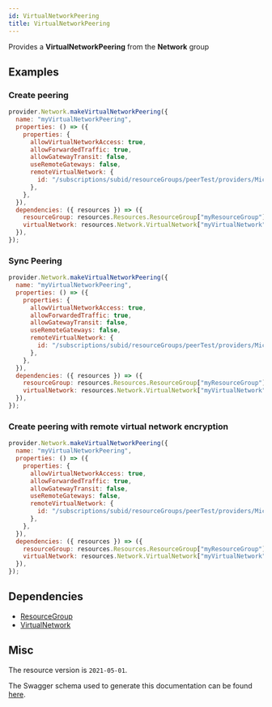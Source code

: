 ```yaml
---
id: VirtualNetworkPeering
title: VirtualNetworkPeering
---
```

Provides a **VirtualNetworkPeering** from the **Network** group
## Examples
### Create peering
```js
provider.Network.makeVirtualNetworkPeering({
  name: "myVirtualNetworkPeering",
  properties: () => ({
    properties: {
      allowVirtualNetworkAccess: true,
      allowForwardedTraffic: true,
      allowGatewayTransit: false,
      useRemoteGateways: false,
      remoteVirtualNetwork: {
        id: "/subscriptions/subid/resourceGroups/peerTest/providers/Microsoft.Network/virtualNetworks/vnet2",
      },
    },
  }),
  dependencies: ({ resources }) => ({
    resourceGroup: resources.Resources.ResourceGroup["myResourceGroup"],
    virtualNetwork: resources.Network.VirtualNetwork["myVirtualNetwork"],
  }),
});

```

### Sync Peering
```js
provider.Network.makeVirtualNetworkPeering({
  name: "myVirtualNetworkPeering",
  properties: () => ({
    properties: {
      allowVirtualNetworkAccess: true,
      allowForwardedTraffic: true,
      allowGatewayTransit: false,
      useRemoteGateways: false,
      remoteVirtualNetwork: {
        id: "/subscriptions/subid/resourceGroups/peerTest/providers/Microsoft.Network/virtualNetworks/vnet2",
      },
    },
  }),
  dependencies: ({ resources }) => ({
    resourceGroup: resources.Resources.ResourceGroup["myResourceGroup"],
    virtualNetwork: resources.Network.VirtualNetwork["myVirtualNetwork"],
  }),
});

```

### Create peering with remote virtual network encryption
```js
provider.Network.makeVirtualNetworkPeering({
  name: "myVirtualNetworkPeering",
  properties: () => ({
    properties: {
      allowVirtualNetworkAccess: true,
      allowForwardedTraffic: true,
      allowGatewayTransit: false,
      useRemoteGateways: false,
      remoteVirtualNetwork: {
        id: "/subscriptions/subid/resourceGroups/peerTest/providers/Microsoft.Network/virtualNetworks/vnet2",
      },
    },
  }),
  dependencies: ({ resources }) => ({
    resourceGroup: resources.Resources.ResourceGroup["myResourceGroup"],
    virtualNetwork: resources.Network.VirtualNetwork["myVirtualNetwork"],
  }),
});

```
## Dependencies
- [ResourceGroup](../Resources/ResourceGroup.md)
- [VirtualNetwork](../Network/VirtualNetwork.md)
## Misc
The resource version is `2021-05-01`.

The Swagger schema used to generate this documentation can be found [here](https://github.com/Azure/azure-rest-api-specs/tree/main/specification/network/resource-manager/Microsoft.Network/stable/2021-05-01/virtualNetwork.json).
